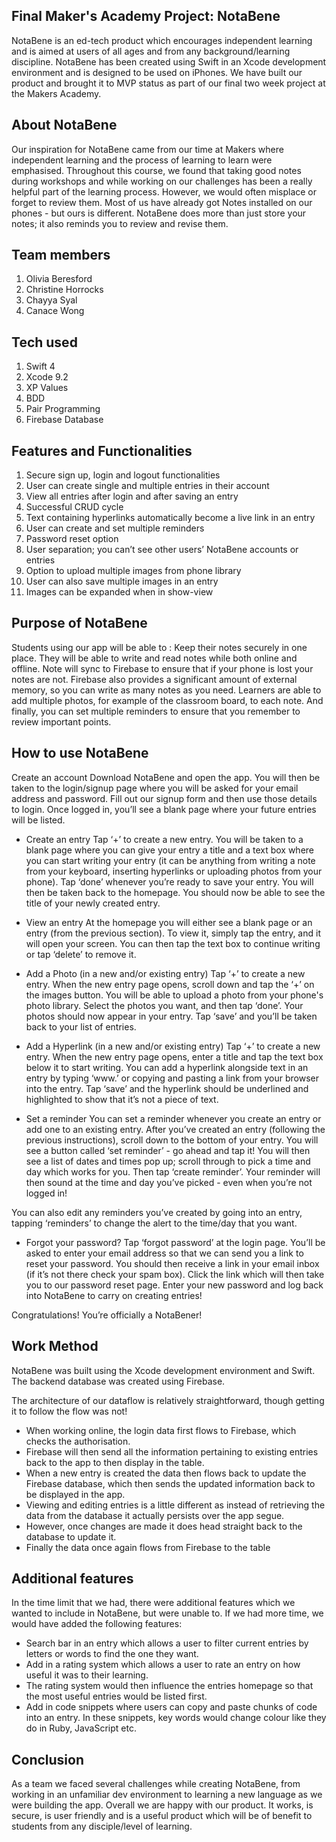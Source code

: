 ## Final Maker's Academy Project: NotaBene
NotaBene is an ed-tech product which encourages independent learning and is aimed at users of all ages and from any background/learning discipline. 
NotaBene has been created using Swift in an Xcode development environment and is designed to be used on iPhones. 
We have built our product and brought it to MVP status as part of our final two week project at the Makers Academy.

## About NotaBene
Our inspiration for NotaBene came from our time at Makers where independent learning and the process of learning to learn were emphasised.
Throughout this course, we found that taking good notes during workshops and while working on our challenges has been a really helpful part of the learning process. However, we would often misplace or forget to review them.
Most of us have already got Notes installed on our phones - but ours is different. NotaBene does more than just store your notes; it also reminds you to review and revise them.

## Team members
1. Olivia Beresford
2. Christine Horrocks
3. Chayya Syal
4. Canace Wong

## Tech used
1. Swift 4
2. Xcode 9.2
3. XP Values
4. BDD
5. Pair Programming
6. Firebase Database

## Features and Functionalities
1. Secure sign up, login and logout  functionalities
2. User can create single and multiple entries in their account
3. View all entries after login and after saving an entry
4. Successful CRUD cycle
5. Text containing hyperlinks automatically become a live link in an entry
6. User can create and set multiple reminders
7. Password reset option
8. User separation; you can’t see other users’ NotaBene accounts or entries
9. Option to upload multiple images from phone library
10. User can also save multiple images in an entry
11. Images can be expanded when in show-view

## Purpose of NotaBene
Students using our app will be able to :
Keep their notes securely in one place.
They will be able to write and read notes while both online and offline. 
Note will sync to Firebase to ensure that if your phone is lost your notes are not. 
Firebase also provides a significant amount of external memory, so you can write as many notes as you need. 
Learners are able to add multiple photos, for example of the classroom board, to each note.
And finally, you can set multiple reminders to ensure that you remember to review important points.

## How to use NotaBene
Create an account
Download NotaBene and open the app. 
You will then be taken to the login/signup page where you will be asked for your email address and password. 
Fill out our signup form and then use those details to login. 
Once logged in, you’ll see a blank page where your future entries will be listed. 

* Create an entry
Tap ‘+’ to create a new entry.
You will be taken to a blank page where you can give your entry a title and a text box where you can start writing your entry (it can be anything from writing a note from your keyboard, inserting hyperlinks or uploading photos from your phone).
Tap ‘done’ whenever you’re ready to save your entry. 
You will then be taken back to the homepage. You should now be able to see the title of your newly created entry. 

* View an entry
At the homepage you will either see a blank page or an entry (from the previous section).
To view it, simply tap the entry, and it will open your screen. You can then tap the text box to continue writing or tap ‘delete’ to remove it. 

* Add a Photo (in a new and/or existing entry)
Tap ‘+’ to create a new entry.
When the new entry page opens, scroll down and tap the ‘+’ on the images button.
You will be able to upload a photo from your phone's photo library.
Select the photos you want, and then tap ‘done’. Your photos should now appear in your entry.
Tap ‘save’ and you’ll be taken back to your list of entries.

* Add a Hyperlink (in a new and/or existing entry)
Tap ‘+’ to create a new entry.
When the new entry page opens, enter a title and tap the text box below it to start writing.
You can add a hyperlink alongside text in an entry by typing ‘www.’ or copying and pasting a link from your browser into the entry.
Tap ‘save’ and the hyperlink should be underlined and highlighted to show that it’s not a piece of text. 

* Set a reminder
You can set a reminder whenever you create an entry or add one to an existing entry.
After you’ve created an entry (following the previous instructions), scroll down to the bottom of your entry. 
You will see a button called ‘set reminder’ - go ahead and tap it!
You will then see a list of dates and times pop up; scroll through to pick a time and day which works for you.
Then tap ‘create reminder’.
Your reminder will then sound at the time and day you’ve picked - even when you’re not logged in!

You can also edit any reminders you’ve created by going into an entry, tapping ‘reminders’ to change the alert to the time/day that you want.

* Forgot your password?
Tap ‘forgot password’ at the login page.
You’ll be asked to enter your email address so that we can send you a link to reset your password.
You should then receive a link in your email inbox (if it’s not there check your spam box).
Click the link which will then take you to our password reset page.
Enter your new password and log back into NotaBene to carry on creating entries!

Congratulations! You’re officially a NotaBener!

## Work Method
NotaBene was built using the Xcode development environment and Swift. The backend database was created using Firebase. 

The architecture of our dataflow is relatively straightforward, though getting it to follow the flow was not!

* When working online, the login data first flows to Firebase, which checks the authorisation.
* Firebase will then send all the information pertaining to existing entries back to the app to then display in the table.
* When a new entry is created the data then flows back to update the Firebase database, which then sends the updated information back to be displayed in the app.
* Viewing and editing entries is a little different as instead of retrieving the data from the database it actually persists over the app segue. 
* However, once changes are made it does head straight back to the database to update it. 
* Finally the data once again flows from Firebase to the table

## Additional features
In the time limit that we had, there were additional features which we wanted to include in NotaBene, but were unable to.
If we had more time, we would have added the following features:

* Search bar in an entry which allows a user to filter current entries by letters or words to find the one they want.
* Add in a rating system which allows a user to rate an entry on how useful it was to their learning.
* The rating system would then influence the entries homepage so that the most useful entries would be listed first.
* Add in code snippets where users can copy and paste chunks of code into an entry. In these snippets, key words would change colour like they do in Ruby, JavaScript etc.

## Conclusion
As a team we faced several challenges while creating NotaBene, from working in an unfamiliar dev environment to learning a new language as we were building the app. 
Overall we are happy with our product. It works, is secure, is user friendly and is a useful product which will be of benefit to students from any disciple/level of learning. 

